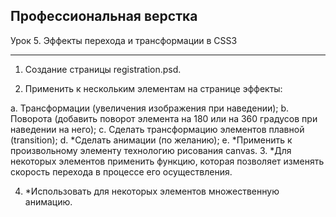 ## Профессиональная верстка

Урок 5. Эффекты перехода и трансформации в CSS3
<br>

---

1. Создание страницы registration.psd.

2. Применить к нескольким элементам на странице эффекты:

a. Трансформации (увеличения изображения при наведении);
b. Поворота (добавить поворот элемента на 180 или на 360 градусов при наведении на него);
c. Сделать трансформацию элементов плавной (transition);
d. *Сделать анимации (по желанию);
e. *Применить к произвольному элементу технологию рисования canvas.
3. *Для некоторых элементов применить функцию, которая позволяет изменять скорость перехода в процессе его осуществления.

4. *Использовать для некоторых элементов множественную анимацию.